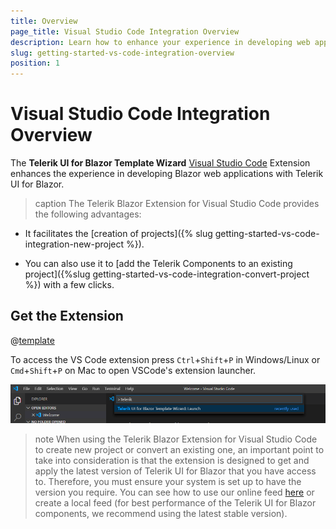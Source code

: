 ```yaml
---
title: Overview
page_title: Visual Studio Code Integration Overview
description: Learn how to enhance your experience in developing web applications with Progress Telerik UI for Blazor.
slug: getting-started-vs-code-integration-overview
position: 1
---
```


# Visual Studio Code Integration Overview

The **Telerik UI for Blazor Template Wizard** [Visual Studio Code](https://code.visualstudio.com/) Extension enhances the experience in developing Blazor web applications with Telerik UI for Blazor.


>caption The Telerik Blazor Extension for Visual Studio Code provides the following advantages:

* It facilitates the [creation of projects]({% slug getting-started-vs-code-integration-new-project %}).

* You can also use it to [add the Telerik Components to an existing project]({%slug getting-started-vs-code-integration-convert-project %}) with a few clicks.



## Get the Extension

@[template](/_contentTemplates/common/general-info.md#vs-code-x-download)

To access the VS Code extension press `Ctrl`+`Shift`+`P` in Windows/Linux or `Cmd`+`Shift`+`P` on Mac to open VSCode's extension launcher.

![launch Telerik Blazor VS Code extension](images/launch-extension.png)


>note When using the Telerik Blazor Extension for Visual Studio Code to create new project or convert an existing one, an important point to take into consideration is that the extension is designed to get and apply the latest version of Telerik UI for Blazor that you have access to. Therefore, you must ensure your system is set up to have the version you require. You can see how to use our online feed [here](#installation/nuget) or create a local feed (for best performance of the Telerik UI for Blazor components, we recommend using the latest stable version).